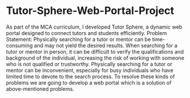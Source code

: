 # Tutor-Sphere-Web-Portal-Project
As part of the MCA curriculum, I developed Tutor Sphere, a dynamic web portal designed to connect tutors and students efficiently.
Problem Statement: 
Physically searching for a tutor or mentor can be time-consuming and may not yield the desired 
results. When searching for a tutor or mentor in person, it can be difficult to verify the 
qualifications and background of the individual, increasing the risk of working with someone 
who is not qualified or trustworthy. Physically searching for a tutor or mentor can be 
inconvenient, especially for busy individuals who have limited time to devote to the search 
process.
To resolve these kinds of problems we are going to develop a web portal which is a solution of 
above-mentioned problems.

